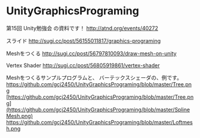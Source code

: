 UnityGraphicsPrograming
=======================

第15回 Unity勉強会 の資料です！
http://atnd.org/events/40272

スライド
http://sugi.cc/post/56155011817/graphics-programing

Meshをつくる
http://sugi.cc/post/56797810093/draw-mesh-on-unity

Vertex Shader
http://sugi.cc/post/56805919861/vertex-shader

Meshをつくるサンプルプログラムと、
バーテックスシェーダの、例です。
https://github.com/gcj2450/UnityGraphicsPrograming/blob/master/Tree.png
[https://github.com/gcj2450/UnityGraphicsPrograming/blob/master/Tree.png](https://github.com/gcj2450/UnityGraphicsPrograming/blob/master/SplineMesh.png)
https://github.com/gcj2450/UnityGraphicsPrograming/blob/master/Loftmesh.png
